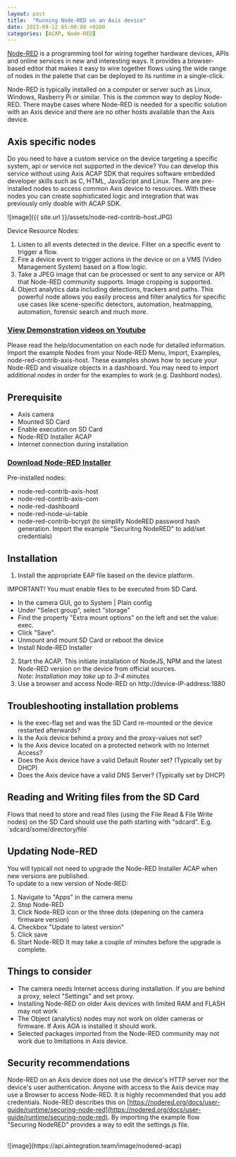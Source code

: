 ```yaml
---
layout: post
title:  "Running Node-RED on an Axis device"
date: 2023-09-12 05:00:00 +0200
categories: [ACAP, Node-RED]
---
```

[Node-RED](https://nodered.org) is a programming tool for wiring together hardware devices, APIs and online services in new and interesting
ways. It provides a browser-based editor that makes it easy to wire together flows using the wide range of nodes in the
palette that can be deployed to its runtime in a single-click. 

Node-RED is typically installed on a computer or server such as Linux, Windows, 
Rasberry Pi or similar.  This is the common way to deploy Node-RED.  There maybe cases where Node-RED is needed for a 
specific solution with an Axis device and there are no other hosts available than the Axis device.  

## Axis specific nodes
Do you need to have a custom service on the device targeting a specific system, api or service not supported in the device?  You can develop this service without using Axis ACAP SDK that requires software embedded developer skills such as C, HTML, JavaScript and Linux.  There are pre-installed nodes to access common Axis device to resources.  With these nodes you can create sophisticated logic and integration that was previously only doable with ACAP SDK.  

![image]({{ site.url }}/assets/node-red-contrib-host.JPG)

Device Resource Nodes:
1. Listen to all events detected in the device.  Filter on a specific event to trigger a flow.
2. Fire a device event to trigger actions in the device or on a VMS (Video Management System) based on a flow logic.
3. Take a JPEG image that can be processed or sent to any service or API that Node-RED community supports.  Image cropping is supported.
4. Object analytics data including detections, trackers and paths.  This powerful node allows you easily process and filter  analytics for specific use cases like scene-specific detectors, automation, heatmapping, automation, forensic search and much more.

### [View Demonstration videos on Youtube](https://www.youtube.com/playlist?list=PLqJaAt9kTPXNxVIJXi7ixZPCvKqNeKQ_U)

Please read the help/documentation on each node for detailed information.  Import the example Nodes from your Node-RED Menu, Import, Examples, node-red-contrib-axis-host.  These examples shows how to secure your Node-RED and visualize objects in a dashboard.  You may need to import additional nodes in order for the examples to work (e.g. Dashbord nodes).  

## Prerequisite
- Axis camera
- Mounted SD Card
- Enable execution on SD Card
- Node-RED Installer ACAP
- Internet connection during installation

### [Download Node-RED Installer](https://acap.juhlin.me/package/Nodered)
Pre-installed nodes:
- node-red-contrib-axis-host
- node-red-contrib-axis-com
- node-red-dashboard
- node-red-node-ui-table
- node-red-contrib-bcrypt (to simplify NodeRED password hash generation.  Import the example "Securitng NodeRED" to add/set credentials)

## Installation
1. Install the appropriate EAP file based on the device platform.  

IMPORTANT!
You must enable files to be executed from SD Card.
- In the camera GUI, go to System | Plain config
- Under "Select group", select "storage"
- Find the property "Extra mount options" on the left and set the value: exec.
- Click "Save".
- Unmount and mount SD Card or reboot the device
- Install Node-RED Installer

2. Start the ACAP.  This initiate installation of NodeJS, NPM and the latest Node-RED version on the device from official sources.  
_Note: Installation may take up to 3-4 minutes_
3. Use a browser and access Node-RED on http://device-IP-address:1880

## Troubleshooting installation problems
* Is the exec-flag set and was the SD Card re-mounted or the device restarted afterwards?
* Is the Axis device behind a proxy and the proxy-values not set?
* Is the Axis device located on a protected network with no Internet Access?
* Does the Axis device have a valid Default Router set? (Typically set by DHCP) 
* Does the Axis device have a valid DNS Server?  (Typically set by DHCP)
 
## Reading and Writing files from the SD Card
Flows that need to store and read files (using the File Read & File Write nodes) on the SD Card should use the path starting with "sdcard".
E.g. ´sdcard/some/directory/file´

## Updating Node-RED
You will typicall not need to upgrade the Node-RED Installer ACAP when new versions are published.  
To update to a new version of Node-RED: 
1. Navigate to "Apps" in the camera menu
2. Stop Node-RED
3. Click Node-RED icon or the three dots (depening on the camera firmware version)
4. Checkbox "Update to latest version"
5. Click save
6. Start Node-RED
It may take a couple of minutes before the upgrade is complete.

## Things to consider
* The camera needs Internet access during installation.  If you are behind a proxy, select "Settings" and set proxy.
* Installing Node-RED on older Axis devices with limited RAM and FLASH may not work
* The Object (analytics) nodes may not work on older cameras or firmware.  If Axis AOA is installed it should work.
* Selected packages imported from the Node-RED community may not work due to limitations in Axis device.

## Security recommendations
Node-RED on an Axis device does not use the device's HTTP server nor the device's user authentication.   Anyone with access to the Axis device may use a Browser to access Node-RED.  It is highly recommended that you add credentials.  Node-RED describes this on [https://nodered.org/docs/user-guide/runtime/securing-node-red](https://nodered.org/docs/user-guide/runtime/securing-node-red).  By importing the example flow "Securing NodeRED" provides a way to edit the settings.js file.

<br/>
![image](https://api.aintegration.team/image/nodered-acap)
